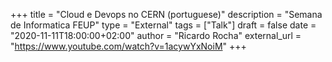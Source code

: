 +++
title = "Cloud e Devops no CERN (portuguese)"
description = "Semana de Informatica FEUP"
type = "External"
tags = ["Talk"]
draft = false
date = "2020-11-11T18:00:00+02:00"
author = "Ricardo Rocha"
external_url = "https://www.youtube.com/watch?v=1acywYxNoiM"
+++
